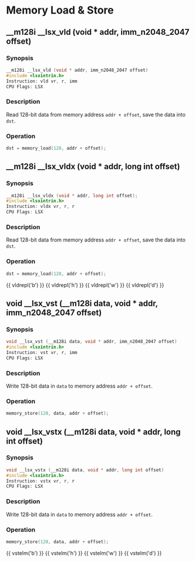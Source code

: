 # Memory Load & Store

## __m128i __lsx_vld (void * addr, imm_n2048_2047 offset)

### Synopsis

```c++
__m128i __lsx_vld (void * addr, imm_n2048_2047 offset)
#include <lsxintrin.h>
Instruction: vld vr, r, imm
CPU Flags: LSX
```

### Description

Read 128-bit data from memory address `addr + offset`, save the data into `dst`.

### Operation

```c++
dst = memory_load(128, addr + offset);
```

## __m128i __lsx_vldx (void * addr, long int offset)

### Synopsis

```c++
__m128i __lsx_vldx (void * addr, long int offset);
#include <lsxintrin.h>
Instruction: vldx vr, r, r
CPU Flags: LSX
```

### Description

Read 128-bit data from memory address `addr + offset`, save the data into `dst`.

### Operation

```c++
dst = memory_load(128, addr + offset);
```

{{ vldrepl('b') }}
{{ vldrepl('h') }}
{{ vldrepl('w') }}
{{ vldrepl('d') }}

## void __lsx_vst (__m128i data, void * addr, imm_n2048_2047 offset)

### Synopsis

```c++
void __lsx_vst (__m128i data, void * addr, imm_n2048_2047 offset)
#include <lsxintrin.h>
Instruction: vst vr, r, imm
CPU Flags: LSX
```

### Description

Write 128-bit data in `data` to memory address `addr + offset`.

### Operation

```c++
memory_store(128, data, addr + offset);
```

## void __lsx_vstx (__m128i data, void * addr, long int offset)

### Synopsis

```c++
void __lsx_vstx (__m128i data, void * addr, long int offset)
#include <lsxintrin.h>
Instruction: vstx vr, r, r
CPU Flags: LSX
```

### Description

Write 128-bit data in `data` to memory address `addr + offset`.

### Operation

```c++
memory_store(128, data, addr + offset);
```

{{ vstelm('b') }}
{{ vstelm('h') }}
{{ vstelm('w') }}
{{ vstelm('d') }}
